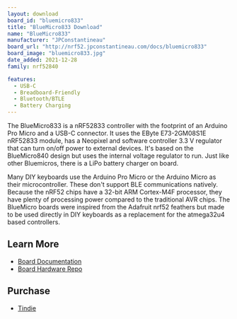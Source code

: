 ```yaml
---
layout: download
board_id: "bluemicro833"
title: "BlueMicro833 Download"
name: "BlueMicro833"
manufacturer: "JPConstantineau"
board_url: "http://nrf52.jpconstantineau.com/docs/bluemicro833"
board_image: "bluemicro833.jpg"
date_added: 2021-12-28
family: nrf52840

features: 
  - USB-C
  - Breadboard-Friendly
  - Bluetooth/BTLE
  - Battery Charging
---
```


The BlueMicro833 is a nRF52833 controller with the footprint of an Arduino Pro Micro and a USB-C connector. It uses the EByte E73-2GM08S1E nRF52833 module, has a Neopixel and software controller 3.3 V regulator that can turn on/off power to external devices. It's based on the BlueMicro840 design but uses the internal voltage regulator to run. Just like other Bluemicros, there is a LiPo battery charger on board.

Many DIY keyboards use the Arduino Pro Micro or the Arduino Micro as their microcontroller. These don't support BLE communications natively. Because the nRF52 chips have a 32-bit ARM Cortex-M4F processor, they have plenty of processing power compared to the traditional AVR chips. The BlueMicro boards were inspired from the Adafruit nrf52 feathers but made to be used directly in DIY keyboards as a replacement for the atmega32u4 based controllers.

## Learn More

* [Board Documentation](http://nrf52.jpconstantineau.com/docs/bluemicro833)
* [Board Hardware Repo](https://github.com/jpconstantineau/BlueMicro833_hardware)

## Purchase

* [Tindie](https://www.tindie.com/products/jpconstantineau/ebyte-e73-2g4m08s1e-breakout-bluemicro833-pcba/)

